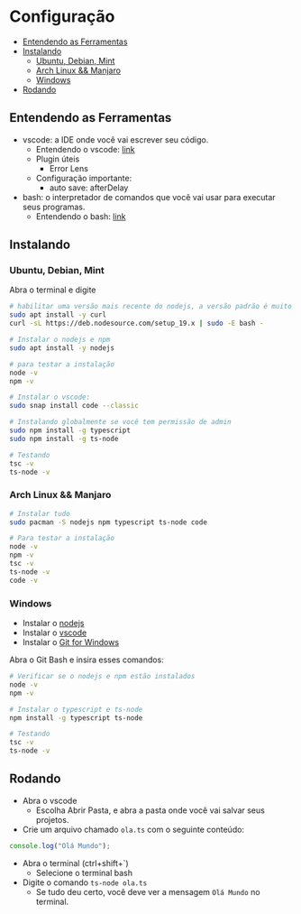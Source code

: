 # Configuração

<!-- toc -->
- [Entendendo as Ferramentas](#entendendo-as-ferramentas)
- [Instalando](#instalando)
  - [Ubuntu, Debian, Mint](#ubuntu-debian-mint)
  - [Arch Linux && Manjaro](#arch-linux--manjaro)
  - [Windows](#windows)
- [Rodando](#rodando)
<!-- toc -->

## Entendendo as Ferramentas

- vscode: a IDE onde você vai escrever seu código.
  - Entendendo o vscode: [link](https://github.com/senapk/fupisfun/blob/master/wiki/configure_vscode.md)
  - Plugin úteis
    - Error Lens
  - Configuração importante:
    - auto save: afterDelay
- bash: o interpretador de comandos que você vai usar para executar seus programas.
  - Entendendo o bash: [link](https://github.com/senapk/fupisfun/blob/master/wiki/configure_bash_and_git_bash.md)

## Instalando

### Ubuntu, Debian, Mint

Abra o terminal e digite

```bash
# habilitar uma versão mais recente do nodejs, a versão padrão é muito antiga
sudo apt install -y curl 
curl -sL https://deb.nodesource.com/setup_19.x | sudo -E bash - 

# Instalar o nodejs e npm
sudo apt install -y nodejs

# para testar a instalação
node -v
npm -v

# Instalar o vscode:
sudo snap install code --classic

# Instalando globalmente se você tem permissão de admin
sudo npm install -g typescript
sudo npm install -g ts-node

# Testando
tsc -v
ts-node -v
```

### Arch Linux && Manjaro

```bash
# Instalar tudo
sudo pacman -S nodejs npm typescript ts-node code

# Para testar a instalação
node -v
npm -v
tsc -v
ts-node -v
code -v
```

### Windows

- Instalar o [nodejs](https://nodejs.org/en/download/)
- Instalar o [vscode](https://code.visualstudio.com/download)
- Instalar o [Git for Windows](https://gitforwindows.org/)

Abra o Git Bash e insira esses comandos:

```bash
# Verificar se o nodejs e npm estão instalados
node -v
npm -v

# Instalar o typescript e ts-node
npm install -g typescript ts-node

# Testando
tsc -v
ts-node -v
```

## Rodando

- Abra o vscode
  - Escolha Abrir Pasta, e abra a pasta onde você vai salvar seus projetos.
- Crie um arquivo chamado `ola.ts` com o seguinte conteúdo:

```typescript
console.log("Olá Mundo");
```

- Abra o terminal (ctrl+shift+`)
  - Selecione o terminal bash
- Digite o comando `ts-node ola.ts`
  - Se tudo deu certo, você deve ver a mensagem `Olá Mundo` no terminal.


